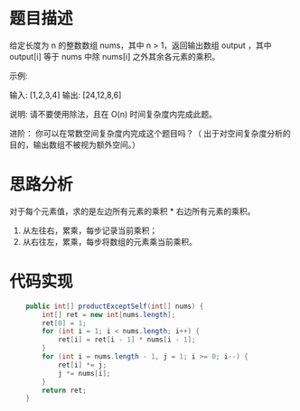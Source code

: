 # 题目描述
给定长度为 n 的整数数组 nums，其中 n > 1，返回输出数组 output ，其中 output[i] 等于 nums 中除 nums[i] 之外其余各元素的乘积。

示例:

输入: [1,2,3,4]
输出: [24,12,8,6]

说明: 请不要使用除法，且在 O(n) 时间复杂度内完成此题。

进阶：
你可以在常数空间复杂度内完成这个题目吗？（ 出于对空间复杂度分析的目的，输出数组不被视为额外空间。）
# 思路分析 
对于每个元素值，求的是左边所有元素的乘积 * 右边所有元素的乘积。

1. 从左往右，累乘，每步记录当前乘积；
2. 从右往左，累乘，每步将数组的元素乘当前乘积。



# 代码实现
```java
    public int[] productExceptSelf(int[] nums) {
        int[] ret = new int[nums.length];
        ret[0] = 1;
        for (int i = 1; i < nums.length; i++) {
            ret[i] = ret[i - 1] * nums[i - 1];
        }
        for (int i = nums.length - 1, j = 1; i >= 0; i--) {
            ret[i] *= j;
            j *= nums[i];
        }
        return ret;
    }
```


